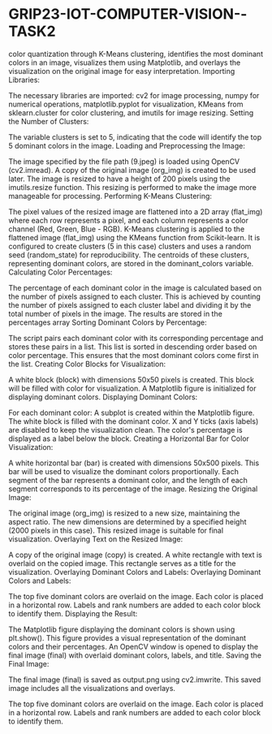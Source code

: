 # GRIP23-IOT-COMPUTER-VISION--TASK2
color quantization through K-Means clustering, identifies the most dominant colors in an image, visualizes them using Matplotlib, and overlays the visualization on the original image for easy interpretation.
Importing Libraries:

The necessary libraries are imported: cv2 for image processing, numpy for numerical operations, matplotlib.pyplot for visualization, KMeans from sklearn.cluster for color clustering, and imutils for image resizing.
Setting the Number of Clusters:

The variable clusters is set to 5, indicating that the code will identify the top 5 dominant colors in the image.
Loading and Preprocessing the Image:

The image specified by the file path (9.jpeg) is loaded using OpenCV (cv2.imread).
A copy of the original image (org_img) is created to be used later.
The image is resized to have a height of 200 pixels using the imutils.resize function. This resizing is performed to make the image more manageable for processing.
Performing K-Means Clustering:

The pixel values of the resized image are flattened into a 2D array (flat_img) where each row represents a pixel, and each column represents a color channel (Red, Green, Blue - RGB).
K-Means clustering is applied to the flattened image (flat_img) using the KMeans function from Scikit-learn. It is configured to create clusters (5 in this case) clusters and uses a random seed (random_state) for reproducibility.
The centroids of these clusters, representing dominant colors, are stored in the dominant_colors variable.
Calculating Color Percentages:

The percentage of each dominant color in the image is calculated based on the number of pixels assigned to each cluster.
This is achieved by counting the number of pixels assigned to each cluster label and dividing it by the total number of pixels in the image.
The results are stored in the percentages array
Sorting Dominant Colors by Percentage:

The script pairs each dominant color with its corresponding percentage and stores these pairs in a list.
This list is sorted in descending order based on color percentage. This ensures that the most dominant colors come first in the list.
Creating Color Blocks for Visualization:

A white block (block) with dimensions 50x50 pixels is created. This block will be filled with color for visualization.
A Matplotlib figure is initialized for displaying dominant colors.
Displaying Dominant Colors:

For each dominant color:
A subplot is created within the Matplotlib figure.
The white block is filled with the dominant color.
X and Y ticks (axis labels) are disabled to keep the visualization clean.
The color's percentage is displayed as a label below the block.
Creating a Horizontal Bar for Color Visualization:

A white horizontal bar (bar) is created with dimensions 50x500 pixels. This bar will be used to visualize the dominant colors proportionally.
Each segment of the bar represents a dominant color, and the length of each segment corresponds to its percentage of the image.
Resizing the Original Image:

The original image (org_img) is resized to a new size, maintaining the aspect ratio. The new dimensions are determined by a specified height (2000 pixels in this case). This resized image is suitable for final visualization.
Overlaying Text on the Resized Image:

A copy of the original image (copy) is created.
A white rectangle with text is overlaid on the copied image. This rectangle serves as a title for the visualization.
Overlaying Dominant Colors and Labels:
Overlaying Dominant Colors and Labels:

The top five dominant colors are overlaid on the image.
Each color is placed in a horizontal row.
Labels and rank numbers are added to each color block to identify them.
Displaying the Result:

The Matplotlib figure displaying the dominant colors is shown using plt.show(). This figure provides a visual representation of the dominant colors and their percentages.
An OpenCV window is opened to display the final image (final) with overlaid dominant colors, labels, and title.
Saving the Final Image:

The final image (final) is saved as output.png using cv2.imwrite. This saved image includes all the visualizations and overlays.

The top five dominant colors are overlaid on the image.
Each color is placed in a horizontal row.
Labels and rank numbers are added to each color block to identify them.

